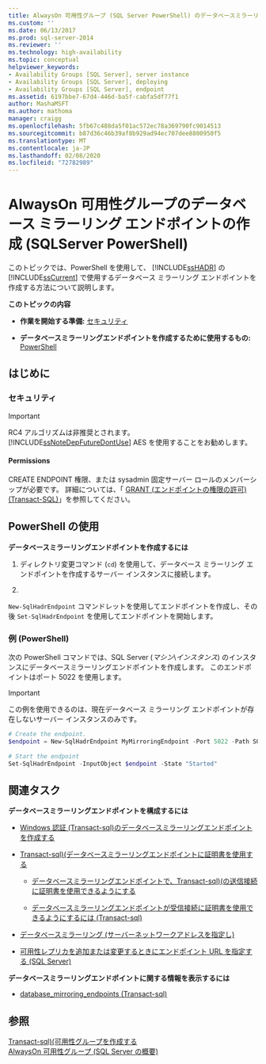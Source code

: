 ```yaml
---
title: AlwaysOn 可用性グループ (SQL Server PowerShell) のデータベースミラーリングエンドポイントを作成します。Microsoft Docs
ms.custom: ''
ms.date: 06/13/2017
ms.prod: sql-server-2014
ms.reviewer: ''
ms.technology: high-availability
ms.topic: conceptual
helpviewer_keywords:
- Availability Groups [SQL Server], server instance
- Availability Groups [SQL Server], deploying
- Availability Groups [SQL Server], endpoint
ms.assetid: 6197bbe7-67d4-446d-ba5f-cabfa5df77f1
author: MashaMSFT
ms.author: mathoma
manager: craigg
ms.openlocfilehash: 5fb67c488da5f01ac572ec78a369790fc9014513
ms.sourcegitcommit: b87d36c46b39af8b929ad94ec707dee8800950f5
ms.translationtype: MT
ms.contentlocale: ja-JP
ms.lasthandoff: 02/08/2020
ms.locfileid: "72782989"
---
```

# <a name="create-a-database-mirroring-endpoint-for-alwayson-availability-groups-sql-server-powershell"></a>AlwaysOn 可用性グループのデータベース ミラーリング エンドポイントの作成 (SQLServer PowerShell)
  このトピックでは、PowerShell を使用して、 [!INCLUDE[ssHADR](../../../includes/sshadr-md.md)] の [!INCLUDE[ssCurrent](../../../includes/sscurrent-md.md)] で使用するデータベース ミラーリング エンドポイントを作成する方法について説明します。  
  
 **このトピックの内容**  
  
-   **作業を開始する準備:**  [セキュリティ](#Security)  
  
-   **データベースミラーリングエンドポイントを作成するために使用するもの:**  [PowerShell](#PowerShellProcedure)  
  
## <a name="before-you-begin"></a>はじめに  
  
###  <a name="Security"></a> セキュリティ  
  
> [!IMPORTANT]  
>  RC4 アルゴリズムは非推奨とされます。 
  [!INCLUDE[ssNoteDepFutureDontUse](../../../includes/ssnotedepfuturedontuse-md.md)] AES を使用することをお勧めします。  
  
####  <a name="Permissions"></a> Permissions  
 CREATE ENDPOINT 権限、または sysadmin 固定サーバー ロールのメンバーシップが必要です。 詳細については、「 [GRANT (エンドポイントの権限の許可) &#40;Transact-SQL&#41;](/sql/t-sql/statements/grant-endpoint-permissions-transact-sql)」を参照してください。  
  
##  <a name="PowerShellProcedure"></a>PowerShell の使用  
 **データベースミラーリングエンドポイントを作成するには**  
  
1.  ディレクトリ変更コマンド (`cd`) を使用して、データベース ミラーリング エンドポイントを作成するサーバー インスタンスに接続します。  
  
2.  
  `New-SqlHadrEndpoint` コマンドレットを使用してエンドポイントを作成し、その後 `Set-SqlHadrEndpoint` を使用してエンドポイントを開始します。  
  
###  <a name="PShellExample"></a>例 (PowerShell)  
 次の PowerShell コマンドでは、SQL Server (*マシン*\\*インスタンス*) のインスタンスにデータベースミラーリングエンドポイントを作成します。 このエンドポイントはポート 5022 を使用します。  
  
> [!IMPORTANT]  
>  この例を使用できるのは、現在データベース ミラーリング エンドポイントが存在しないサーバー インスタンスのみです。  
  
```powershell
# Create the endpoint.  
$endpoint = New-SqlHadrEndpoint MyMirroringEndpoint -Port 5022 -Path SQLSERVER:\SQL\Machine\Instance  
  
# Start the endpoint  
Set-SqlHadrEndpoint -InputObject $endpoint -State "Started"
```  
  
##  <a name="RelatedTasks"></a> 関連タスク  
 **データベースミラーリングエンドポイントを構成するには**  
  
-   [Windows 認証 &#40;Transact-sql&#41;のデータベースミラーリングエンドポイントを作成する](../../database-mirroring/create-a-database-mirroring-endpoint-for-windows-authentication-transact-sql.md)  
  
-   [Transact-sql&#41;&#40;データベースミラーリングエンドポイントに証明書を使用する](../../database-mirroring/use-certificates-for-a-database-mirroring-endpoint-transact-sql.md)  
  
    -   [データベースミラーリングエンドポイントで、Transact-sql&#41;&#40;の送信接続に証明書を使用できるようにする](../../database-mirroring/database-mirroring-use-certificates-for-outbound-connections.md)  
  
    -   [データベースミラーリングエンドポイントが受信接続に証明書を使用できるようにするには &#40;Transact-sql&#41;](../../database-mirroring/database-mirroring-use-certificates-for-inbound-connections.md)  
  
-   [データベースミラーリング &#40;サーバーネットワークアドレスを指定し&#41;](../../database-mirroring/specify-a-server-network-address-database-mirroring.md)  
  
-   [可用性レプリカを追加または変更するときにエンドポイント URL を指定する &#40;SQL Server&#41;](specify-endpoint-url-adding-or-modifying-availability-replica.md)  
  
 **データベースミラーリングエンドポイントに関する情報を表示するには**  
  
-   [database_mirroring_endpoints &#40;Transact-sql&#41;](/sql/relational-databases/system-catalog-views/sys-database-mirroring-endpoints-transact-sql)  
  
## <a name="see-also"></a>参照  
 [Transact-sql&#41;&#40;可用性グループを作成する](create-an-availability-group-transact-sql.md)   
 [AlwaysOn 可用性グループ &#40;SQL Server の概要&#41;](overview-of-always-on-availability-groups-sql-server.md)  
